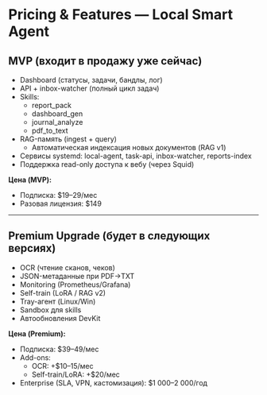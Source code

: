 # Pricing & Features — Local Smart Agent

## MVP (входит в продажу уже сейчас)
- Dashboard (статусы, задачи, бандлы, лог)
- API + inbox-watcher (полный цикл задач)
- Skills:
  - report_pack
  - dashboard_gen
  - journal_analyze
  - pdf_to_text
- RAG-память (ingest + query)
  - Автоматическая индексация новых документов (RAG v1)
- Сервисы systemd: local-agent, task-api, inbox-watcher, reports-index
- Поддержка read-only доступа к вебу (через Squid)

**Цена (MVP):**
- Подписка: $19–29/мес
- Разовая лицензия: $149

---

## Premium Upgrade (будет в следующих версиях)
- OCR (чтение сканов, чеков)
- JSON-метаданные при PDF→TXT
- Monitoring (Prometheus/Grafana)
- Self-train (LoRA / RAG v2)
- Tray-агент (Linux/Win)
- Sandbox для skills
- Автообновления DevKit

**Цена (Premium):**
- Подписка: $39–49/мес
- Add-ons:
  - OCR: +$10–15/мес
  - Self-train/LoRA: +$20/мес
- Enterprise (SLA, VPN, кастомизация): $1 000–2 000/год
